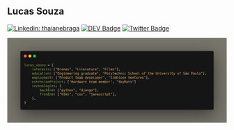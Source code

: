 ## Lucas Souza
[![Linkedin: thaianebraga](https://img.shields.io/badge/-Linkedin-blue?style=flat-square&logo=Linkedin&logoColor=white&link=https://www.linkedin.com/in/lucasfasouza/)](https://www.linkedin.com/in/lucasfasouza/)
[![DEV Badge](https://img.shields.io/badge/-DEV.to-000?style=flat-square&logo=dev.to&logoColor=white&link=https://dev.to/lucasfsouza)](https://dev.to/lucasfsouza)
[![Twitter Badge](https://img.shields.io/badge/-Twitter-1da1f2?style=flat-square&labelColor=1da1f2&logo=twitter&logoColor=white&link=https://www.twitter.com/lukaxfeh/)](https://twitter.com/lukaxfeh)

![](https://github.com/LucasFASouza/LucasFASouza/blob/master/aboutMe.png?raw=true)
